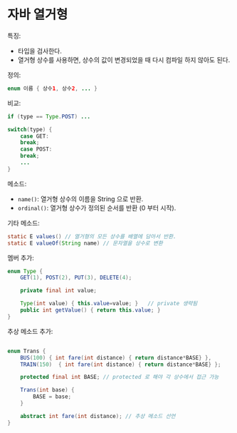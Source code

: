 # 자바 열거형

특징:

- 타입을 검사한다.
- 열거형 상수를 사용하면, 상수의 값이 변경되었을 때 다시 컴파일 하지 않아도 된다.

정의:

```java
enum 이름 { 상수1, 상수2, ... }
```

비교:

```java
if (type == Type.POST) ...

switch(type) {
    case GET:
    break;
    case POST:
    break;
    ...
}
```

메소드:

- `name()`: 열거형 상수의 이름을 String 으로 반환.
- `ordinal()`: 열거형 상수가 정의된 순서를 반환 (0 부터 시작).

기타 메소드:

```java
static E values() // 열거형의 모든 상수를 배열에 담아서 반환.
static E valueOf(String name) // 문자열을 상수로 변환
```

멤버 추가:

```java
enum Type {
    GET(1), POST(2), PUT(3), DELETE(4);

    private final int value;

    Type(int value) { this.value=value; }   // private 생략됨
    public int getValue() { return this.value; }
}
```

추상 메소드 추가:

```java

enum Trans {
    BUS(100) { int fare(int distance) { return distance*BASE} },
    TRAIN(150)  { int fare(int distance) { return distance*BASE} };

    protected final int BASE; // protected 로 해야 각 상수에서 접근 가능

    Trans(int base) {
        BASE = base;
    }

    abstract int fare(int distance); // 추상 메소드 선언
}
```


